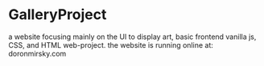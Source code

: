 # GalleryProject
a website focusing mainly on the UI to display art,
basic frontend vanilla js, CSS, and HTML web-project.
the website is running online at: doronmirsky.com

